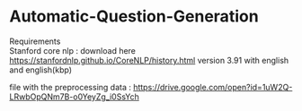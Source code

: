# Automatic-Question-Generation

Requirements<br />
  Stanford core nlp : download here https://stanfordnlp.github.io/CoreNLP/history.html version 3.91 with english and english(kbp)<br />
  
file with the preprocessing data : https://drive.google.com/open?id=1uW2Q-LRwbOpQNm7B-o0YeyZg_i0SsYch <br />
 
